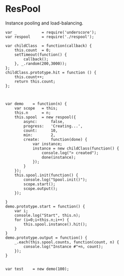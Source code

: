 # ResPool #

Instance pooling and load-balancing.

	
	var _ 			= require('underscore');
	var respool 	= require('./respool');
	
	var childClass	= function(callback) {
		this.count	= 0;
		setTimeout(function() {
			callback();
		}, _.random(200,3000));
	};
	childClass.prototype.hit = function () {
		this.count++;
		return this.count;
	};
	
	
	
	var demo	= function(n) {
		var scope	= this;
		this.n		= n;
		this.spool	= new respool({
			async:		false,
			progress:	'Creating...',
			count:		10,
			min:		2,
			create:		function(done) {
				var instance;
				instance = new childClass(function() {
					console.log("> created");
					done(instance);
				});
			}
		});
		this.spool.init(function() {
			console.log("Spool.init()");
			scope.start();
			scope.output();
		});
		
	}
	demo.prototype.start = function() {
		var i;
		console.log("Start", this.n);
		for (i=0;i<this.n;i++) {
			this.spool.instance().hit();
		}
	}
	demo.prototype.output = function() {
		_.each(this.spool.counts, function(count, n) {
			console.log("Instance #"+n, count);
		});
	}
	
	
	var test	= new demo(100);
